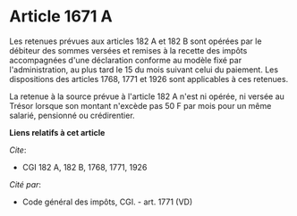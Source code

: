 # Article 1671 A

Les retenues prévues aux articles 182 A et 182 B sont opérées par le débiteur des sommes versées et remises à la recette des
impôts accompagnées d'une déclaration conforme au modèle fixé par l'administration, au plus tard le 15 du mois suivant celui
du paiement. Les dispositions des articles 1768, 1771 et 1926 sont applicables à ces retenues.

La retenue à la source prévue à l'article 182 A n'est ni opérée, ni versée au Trésor lorsque son montant n'excède pas 50 F
par mois pour un même salarié, pensionné ou crédirentier.

**Liens relatifs à cet article**

_Cite_:

  - CGI 182 A, 182 B, 1768, 1771, 1926

_Cité par_:

  - Code général des impôts, CGI. - art. 1771 (VD)
